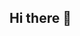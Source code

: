 ## Hi there 👋

<!--
**MarziaTalib/MarziaTalib** is a ✨ _special_ ✨ repository because its `README.md` (this file) appears on your GitHub profile.

Here are some ideas to get you started:

##- 🔭 I’m currently working on SQL
##- 🌱 I’m currently learning new skills related to Python
##- 🤔 I’m looking for help with my journey from being an Electrical engineer to Data scientist
##- 📫 How to reach me: marziatalib932@gmail.com
##- 😄 Pronouns: She/Her
##- ⚡ Fun fact: I'm a self learner
-->
